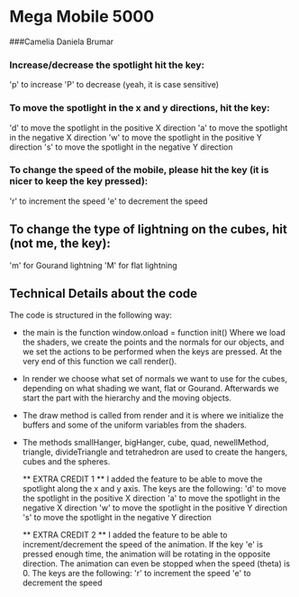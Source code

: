 # Mega Mobile 5000
###Camelia Daniela Brumar

### Increase/decrease the spotlight hit the key:
  'p' to increase
  'P' to decrease (yeah, it is case sensitive)

### To move the spotlight in the x and y directions, hit the key:
  'd' to move the spotlight in the positive X direction
  'a' to move the spotlight in the negative X direction
  'w' to move the spotlight in the positive Y direction
  's' to move the spotlight in the negative Y direction

### To change the speed of the mobile, please hit the key (it is nicer to keep the key pressed):
  'r' to increment the speed
  'e' to decrement the speed

## To change the type of lightning on the cubes, hit (not me, the key):
  'm' for Gourand lightning
  'M' for flat lightning

## Technical Details about the code
The code is structured in the following way:
- the main is the function
    window.onload = function init()
  Where we load the shaders, we create the points and the normals for our objects, and we set the actions to be performed when the keys are pressed.
  At the very end of this function we call render().
- In render we choose what set of normals we want to use for the cubes, depending on what shading we want, flat or Gourand.
  Afterwards we start the part with the hierarchy and the moving objects.
- The draw method is called from render and it is where we initialize the buffers and some of the uniform variables from the shaders.
- The methods smallHanger, bigHanger, cube, quad, newellMethod, triangle, divideTriangle and tetrahedron are used to create the hangers, cubes and the spheres.

  ** EXTRA CREDIT 1 **
  I added the feature to be able to move the spotlight along the x and y axis.
  The keys are the following:
  'd' to move the spotlight in the positive X direction
  'a' to move the spotlight in the negative X direction
  'w' to move the spotlight in the positive Y direction
  's' to move the spotlight in the negative Y direction

  ** EXTRA CREDIT 2 **
  I added the feature to be able to increment/decrement the speed of the animation.
  If the key 'e' is pressed enough time, the animation will be rotating in the opposite direction.
  The animation can even be stopped when the speed (theta) is 0.
  The keys are the following:
  'r' to increment the speed
  'e' to decrement the speed
